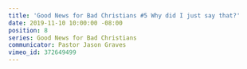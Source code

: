 ```yaml
---
title: 'Good News for Bad Christians #5 Why did I just say that?'
date: 2019-11-10 10:00:00 -08:00
position: 8
series: Good News for Bad Christians
communicator: Pastor Jason Graves
vimeo_id: 372649499
---
```


